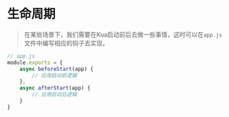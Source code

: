 # 生命周期
> 在某些场景下，我们需要在Kua启动前后去做一些事情，这时可以在`app.js`文件中编写相应的钩子去实现。

```javascript
// app.js
module.exports = {
    async beforeStart(app) {
	    // 应用启动前逻辑
    },
    async afterStart(app) {
        // 应用启动后逻辑
    }
}
```